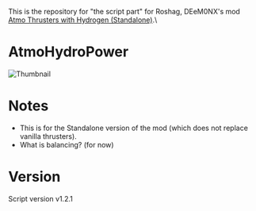 This is the repository for "the script part" for Roshag, DEeM0NX's mod [Atmo Thrusters with Hydrogen (Standalone)](https://steamcommunity.com/sharedfiles/filedetails/?id=2807922557).\

# AtmoHydroPower
![Thumbnail](thumb.jpg)

# Notes
- This is for the Standalone version of the mod (which does not replace vanilla thrusters).
- What is balancing? (for now)

# Version
Script version v1.2.1